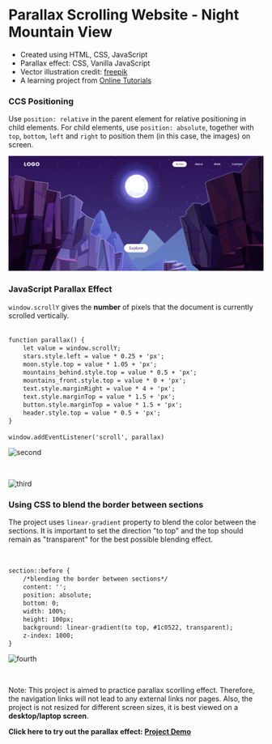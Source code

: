 # Parallax Scrolling Website - Night Mountain View 

- Created using HTML, CSS, JavaScript
- Parallax effect: CSS, Vanilla JavaScript
- Vector illustration credit: [freepik](https://www.freepik.com/free-vector/mountains-cleft-view-from-bottom-night-scenery-landscape-with-high-rocks-full-moon-with-stars-glowing-peaks_13194970.htm#page=1&query=Scene&position=38)
- A learning project from [Online Tutorials](https://www.youtube.com/watch?v=1wfeqDyMUx4&t=63s)

### CCS Positioning 
Use ```position: relative``` in the parent element for relative positioning in child elements. For child elements, use ```position: absolute```, together with ```top```, ```bottom```, ```left``` and ```right``` to position them (in this case, the images) on screen. 

![first](./assets/project_preview/first.PNG)  

### JavaScript Parallax Effect  
```window.scrollY``` gives  the **number** of pixels that the document is currently scrolled vertically.  
<br>

```
function parallax() {
    let value = window.scrollY;
    stars.style.left = value * 0.25 + 'px';
    moon.style.top = value * 1.05 + 'px';
    mountains_behind.style.top = value * 0.5 + 'px';
    mountains_front.style.top = value * 0 + 'px';
    text.style.marginRight = value * 4 + 'px';
    text.style.marginTop = value * 1.5 + 'px';
    button.style.marginTop = value * 1.5 + 'px';
    header.style.top = value * 0.5 + 'px';
}

window.addEventListener('scroll', parallax)
```

![second](./assets/project_preview/second.PNG)

<br>

![third](./assets/project_preview/third.PNG)

### Using CSS to blend the border between sections 
The project uses ```linear-gradient``` property to blend the color between the sections. It is important to set the direction "to top" and the top should remain as "transparent" for the best possible blending effect. 

<br>

```
section::before {
    /*blending the border between sections*/
    content: '';
    position: absolute;
    bottom: 0;
    width: 100%;
    height: 100px;
    background: linear-gradient(to top, #1c0522, transparent);
    z-index: 1000;
}

```
![fourth](./assets/project_preview/fourth.PNG)

<br>

Note: This project is aimed to practice parallax scorlling effect. Therefore, the navigation links will not lead to any external links nor pages. Also, the project is not resized for different screen sizes, it is best viewed on a **desktop/laptop screen**.  

**Click here to try out the parallax effect: [Project Demo]()**